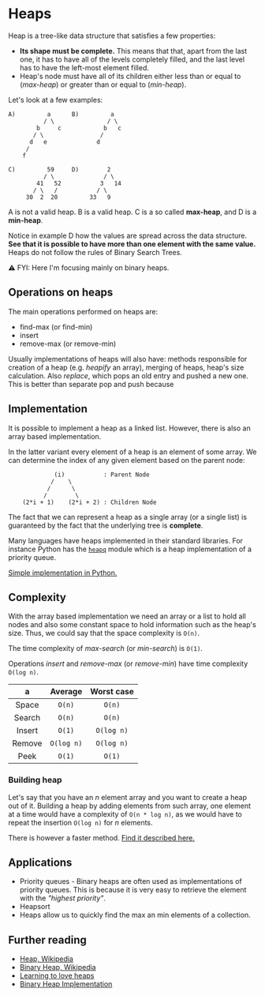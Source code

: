 # Heaps

Heap is a tree-like data structure that satisfies a few properties:

- **Its shape must be complete.** This means that that, apart from the last one, it has to have all
  of the levels completely filled, and the last level has to have the left-most element filled.
- Heap's node must have all of its children either less than or equal to (_max-heap_) or greater
  than or equal to (_min-heap_).

Let's look at a few examples:

```
A)         a      B)         a
          / \               / \
        b     c            b   c
       / \                /
      d   e              d
     /
    f

C)         59     D)        2
          / \              / \
        41   52           3   14
       / \   /           / \
     30  2  20         33   9
```

A is not a valid heap. B is a valid heap. C is a so called **max-heap**, and D is a **min-heap**.

Notice in example D how the values are spread across the data structure. **See that it is possible
to have more than one element with the same value.** Heaps do not follow the rules of Binary Search
Trees.

⚠️ FYI: Here I'm focusing mainly on binary heaps.

## Operations on heaps

The main operations performed on heaps are:

- find-max (or find-min)
- insert
- remove-max (or remove-min)

Usually implementations of heaps will also have: methods responsible for creation of a heap (e.g.
_heapify_ an array), merging of heaps, heap's size calculation. Also _replace_, which pops an old
entry and pushed a new one. This is better than separate pop and push because

## Implementation

It is possible to implement a heap as a linked list. However, there is also an array based
implementation.

In the latter variant every element of a heap is an element of some array. We can determine the
index of any given element based on the parent node:

```
             (i)           : Parent Node
            /    \
           /      \
          /        \
    (2*i + 1)    (2*i + 2) : Children Node
```

The fact that we can represent a heap as a single array (or a single list) is guaranteed by the fact
that the underlying tree is **complete**.

Many languages have heaps implemented in their standard libraries. For instance Python has the
[`heapq`](https://docs.python.org/3/library/heapq.html) module which is a heap implementation of a
priority queue.

[Simple implementation in Python.](./simple_heap.py)

## Complexity

With the array based implementation we need an array or a list to hold all nodes and also some
constant space to hold information such as the heap's size. Thus, we could say that the space
complexity is `O(n)`.

The time complexity of _max-search_ (or _min-search_) is `O(1)`.

Operations _insert_ and _remove-max_ (or _remove-min_) have time complexity `O(log n)`.

|   a    |  Average   | Worst case |
| :----: | :--------: | :--------: |
| Space  |   `O(n)`   |   `O(n)`   |
| Search |   `O(n)`   |   `O(n)`   |
| Insert |   `O(1)`   | `O(log n)` |
| Remove | `O(log n)` | `O(log n)` |
|  Peek  |   `O(1)`   |   `O(1)`   |

### Building heap

Let's say that you have an _n_ element array and you want to create a heap out of it. Building a
heap by adding elements from such array, one element at a time would have a complexity of
`O(n * log n)`, as we would have to repeat the insertion `O(log n)` for _n_ elements.

There is however a faster method.
[Find it described here.](https://en.wikipedia.org/wiki/Binary_heap#Building_a_heap)

## Applications

- Priority queues - Binary heaps are often used as implementations of priority queues. This is
  because it is very easy to retrieve the element with the _"highest priority"_.
- Heapsort
- Heaps allow us to quickly find the max an min elements of a collection.

## Further reading

- [Heap, Wikipedia](<https://en.wikipedia.org/wiki/Heap_(data_structure)>)
- [Binary Heap, Wikipedia](https://en.wikipedia.org/wiki/Binary_heap)
- [Learning to love heaps](https://medium.com/basecs/learning-to-love-heaps-cef2b273a238)
- [Binary Heap Implementation](https://runestone.academy/runestone/books/published/pythonds/Trees/BinaryHeapImplementation.html)
